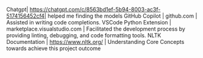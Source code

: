 Chatgpt| https://chatgpt.com/c/8563bd1ef-5b94-8003-ac3f-5174156452cf4| helped me finding the models
GitHub Copilot | github.com | Assisted in writing code completions.
VSCode Python Extension | marketplace.visualstudio.com | Facilitated the development process by providing linting, debugging, and code formatting tools.
NLTK Documentation | https://www.nltk.org/ | Understanding Core Concepts towards achieve this project outcome
